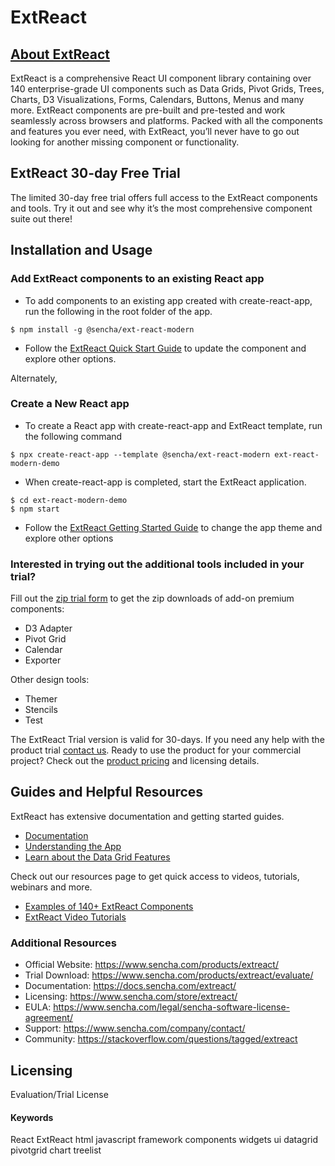 # ExtReact

## [About ExtReact](https://www.sencha.com/products/extreact/)
ExtReact is a comprehensive React UI component library containing over 140 enterprise-grade UI components such as Data Grids, Pivot Grids, Trees, Charts, D3 Visualizations, Forms, Calendars, Buttons, Menus and many more. ExtReact components are pre-built and pre-tested and work seamlessly across browsers and platforms. Packed with all the components and features you ever need, with ExtReact, you’ll never have to go out looking for another missing component or functionality. 

## ExtReact 30-day Free Trial
The limited 30-day free trial offers full access to the ExtReact components and tools. Try it out and see why it’s the most comprehensive component suite out there!  

## Installation and Usage
### Add ExtReact components to an existing React app 
* To add components to an existing app created with create-react-app, run the following in the root folder of the app.
```
$ npm install -g @sencha/ext-react-modern
```
* Follow the [ExtReact Quick Start Guide](https://docs.sencha.com/extreact/7.3.0/guides/getting_started/adding_ext_react_modern.html#getting_started-_-adding_ext_react_modern_-_step_3__install__sencha_ext_react_modern) to update the component and explore other options.

Alternately, 
### Create a New React app
* To create a React app with create-react-app and ExtReact template, run the following command
```
$ npx create-react-app --template @sencha/ext-react-modern ext-react-modern-demo
```
* When create-react-app is completed, start the ExtReact application.
```
$ cd ext-react-modern-demo
$ npm start
```
 * Follow the [ExtReact Getting Started Guide](https://docs-devel.sencha.com/extreact/7.3.0/guides/getting_started/creating_ext_react_app_modern.html#getting_started-_-creating_ext_react_app_modern_-_step_3__optional__changing_the_theme_for_a__sencha_ext_react_modern_app) to change the app theme and explore other options

### Interested in trying out the additional tools included in your trial?
Fill out the [zip trial form](https://sencha.com/products/extreact/evaluate/) to get the zip downloads of add-on premium components: 
- D3 Adapter
- Pivot Grid
- Calendar
- Exporter 
 
Other design tools: 
- Themer
- Stencils
- Test
 
The ExtReact Trial version is valid for 30-days. If you need any help with the product trial [contact us](https://www.sencha.com/company/contact/). Ready to use the product for your commercial project? Check out the [product pricing](https://www.sencha.com/store/extreact/) and licensing details. 

## Guides and Helpful Resources
ExtReact has extensive documentation and getting started guides. 
* [Documentation](https://docs.sencha.com/extreact/)
* [Understanding the App](https://docs.sencha.com/extreact/7.3.0/guides/getting_started/understanding_app_modern.html)
* [Learn about the Data Grid Features](https://www.sencha.com/grid)

Check out our resources page to get quick access to videos, tutorials, webinars and more.
* [Examples of 140+ ExtReact Components](https://examples.sencha.com/ExtReact/latest/kitchensink/)
* [ExtReact Video Tutorials](https://www.sencha.com/resources/)

### Additional Resources
- Official Website: https://www.sencha.com/products/extreact/
- Trial Download: https://www.sencha.com/products/extreact/evaluate/
- Documentation: https://docs.sencha.com/extreact/
- Licensing: https://www.sencha.com/store/extreact/
- EULA: https://www.sencha.com/legal/sencha-software-license-agreement/
- Support: https://www.sencha.com/company/contact/
- Community: https://stackoverflow.com/questions/tagged/extreact

## Licensing
Evaluation/Trial License

#### Keywords
React   ExtReact   html   javascript   framework   components   widgets   ui   datagrid   pivotgrid   chart   treelist